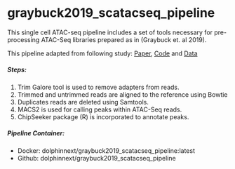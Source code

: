# graybuck2019_scatacseq_pipeline

This single cell ATAC-seq pipeline includes a set of tools necessary for pre-processing ATAC-Seq libraries prepared as in (Graybuck et. al 2019). 

This pipeline adapted from following study: [Paper](https://www.sciencedirect.com/science/article/pii/S0896627321001598?via%3Dihub),  [Code](https://github.com/AllenInstitute/graybuck2019analysis/) and [Data](https://assets.nemoarchive.org/dat-7qjdj84)

##### Steps:
  1. Trim Galore tool is used to remove adapters from reads. 
  2. Trimmed and untrimmed reads are aligned to the reference using Bowtie
  3. Duplicates reads are deleted using Samtools. 
  4. MACS2 is used for calling peaks within ATAC-Seq reads.
  5. ChipSeeker package (R) is incorporated to annotate peaks. 

##### Pipeline Container:
  * Docker: dolphinnext/graybuck2019\_scatacseq\_pipeline:latest
  * Github: dolphinnext/graybuck2019\_scatacseq\_pipeline
